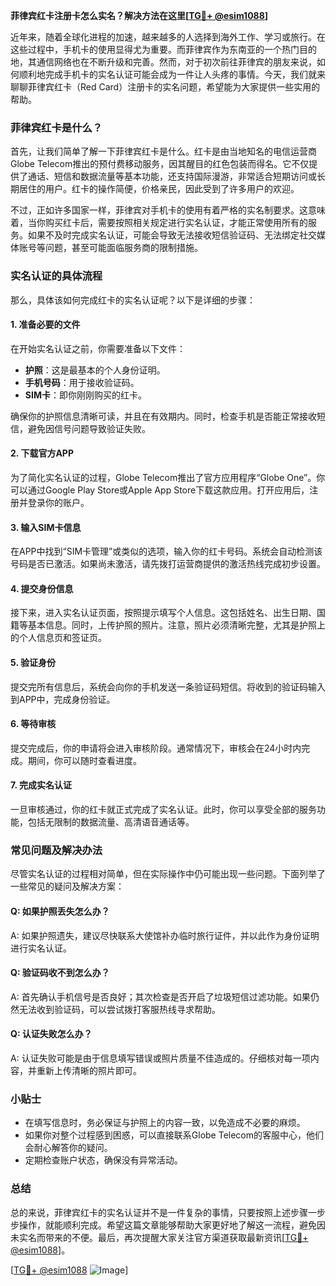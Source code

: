 **菲律宾红卡注册卡怎么实名？解决方法在这里[[TG💪+ @esim1088](https://t.me/s/esim1088)]**

近年来，随着全球化进程的加速，越来越多的人选择到海外工作、学习或旅行。在这些过程中，手机卡的使用显得尤为重要。而菲律宾作为东南亚的一个热门目的地，其通信网络也在不断升级和完善。然而，对于初次前往菲律宾的朋友来说，如何顺利地完成手机卡的实名认证可能会成为一件让人头疼的事情。今天，我们就来聊聊菲律宾红卡（Red Card）注册卡的实名问题，希望能为大家提供一些实用的帮助。

### 菲律宾红卡是什么？

首先，让我们简单了解一下菲律宾红卡是什么。红卡是由当地知名的电信运营商Globe Telecom推出的预付费移动服务，因其醒目的红色包装而得名。它不仅提供了通话、短信和数据流量等基本功能，还支持国际漫游，非常适合短期访问或长期居住的用户。红卡的操作简便，价格亲民，因此受到了许多用户的欢迎。

不过，正如许多国家一样，菲律宾对手机卡的使用有着严格的实名制要求。这意味着，当你购买红卡后，需要按照相关规定进行实名认证，才能正常使用所有的服务。如果不及时完成实名认证，可能会导致无法接收短信验证码、无法绑定社交媒体账号等问题，甚至可能面临服务商的限制措施。

### 实名认证的具体流程

那么，具体该如何完成红卡的实名认证呢？以下是详细的步骤：

#### 1. 准备必要的文件

在开始实名认证之前，你需要准备以下文件：
- **护照**：这是最基本的个人身份证明。
- **手机号码**：用于接收验证码。
- **SIM卡**：即你刚刚购买的红卡。

确保你的护照信息清晰可读，并且在有效期内。同时，检查手机是否能正常接收短信，避免因信号问题导致验证失败。

#### 2. 下载官方APP

为了简化实名认证的过程，Globe Telecom推出了官方应用程序“Globe One”。你可以通过Google Play Store或Apple App Store下载这款应用。打开应用后，注册并登录你的账户。

#### 3. 输入SIM卡信息

在APP中找到“SIM卡管理”或类似的选项，输入你的红卡号码。系统会自动检测该号码是否已激活。如果尚未激活，请先拨打运营商提供的激活热线完成初步设置。

#### 4. 提交身份信息

接下来，进入实名认证页面，按照提示填写个人信息。这包括姓名、出生日期、国籍等基本信息。同时，上传护照的照片。注意，照片必须清晰完整，尤其是护照上的个人信息页和签证页。

#### 5. 验证身份

提交完所有信息后，系统会向你的手机发送一条验证码短信。将收到的验证码输入到APP中，完成身份验证。

#### 6. 等待审核

提交完成后，你的申请将会进入审核阶段。通常情况下，审核会在24小时内完成。期间，你可以随时查看进度。

#### 7. 完成实名认证

一旦审核通过，你的红卡就正式完成了实名认证。此时，你可以享受全部的服务功能，包括无限制的数据流量、高清语音通话等。

### 常见问题及解决办法

尽管实名认证的过程相对简单，但在实际操作中仍可能出现一些问题。下面列举了一些常见的疑问及解决方案：

#### Q: 如果护照丢失怎么办？
A: 如果护照遗失，建议尽快联系大使馆补办临时旅行证件，并以此作为身份证明进行实名认证。

#### Q: 验证码收不到怎么办？
A: 首先确认手机信号是否良好；其次检查是否开启了垃圾短信过滤功能。如果仍然无法收到验证码，可以尝试拨打客服热线寻求帮助。

#### Q: 认证失败怎么办？
A: 认证失败可能是由于信息填写错误或照片质量不佳造成的。仔细核对每一项内容，并重新上传清晰的照片即可。

### 小贴士

- 在填写信息时，务必保证与护照上的内容一致，以免造成不必要的麻烦。
- 如果你对整个过程感到困惑，可以直接联系Globe Telecom的客服中心，他们会耐心解答你的疑问。
- 定期检查账户状态，确保没有异常活动。

### 总结

总的来说，菲律宾红卡的实名认证并不是一件复杂的事情，只要按照上述步骤一步步操作，就能顺利完成。希望这篇文章能够帮助大家更好地了解这一流程，避免因未实名而带来的不便。最后，再次提醒大家关注官方渠道获取最新资讯[[TG💪+ @esim1088](https://t.me/s/esim1088)]。

[[TG💪+ @esim1088](https://t.me/s/esim1088) ![Image](https://i.postimg.cc/4NQfJmqS/Snipaste-2025-05-13-00-14-12.png)]